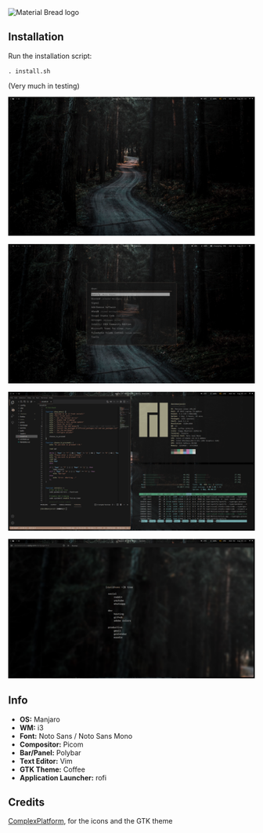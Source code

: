 <img width="200" src="https://camo.githubusercontent.com/66b25ab542ae255f3782bba56595679faa52c6214ecbec8d38e3403d2e5a3d6b/68747470733a2f2f666f7274686562616467652e636f6d2f696d616765732f6261646765732f776f726b732d6f6e2d6d792d6d616368696e652e737667" alt="Material Bread logo">

## Installation

Run the installation script: 
```
. install.sh
```
(Very much in testing)

![Clean](https://github.com/danielammartins/i3dots/blob/main/prints/desktop.png)

![Rofi](https://github.com/danielammartins/i3dots/blob/main/prints/rofi.png)

![Tilling](https://github.com/danielammartins/i3dots/blob/main/prints/tilling.png)

![Firefox](https://github.com/danielammartins/i3dots/blob/main/prints/firefox.png)

## Info

-  **OS:** Manjaro
-  **WM:** i3
-  **Font:** Noto Sans / Noto Sans Mono
-  **Compositor:** Picom
-  **Bar/Panel:** Polybar
-  **Text Editor:** Vim
-  **GTK Theme:** Coffee
-  **Application Launcher:** rofi

## Credits
[ComplexPlatform](https://github.com/ComplexPlatform/KDE-dotfiles), for the icons and the GTK theme
